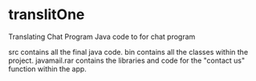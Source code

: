 # translitOne
Translating Chat Program
Java code to for chat program 

src contains all the final java code. 
bin contains all the classes within the project. 
javamail.rar contains the libraries and code for the "contact us" function within the app. 

